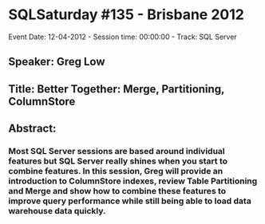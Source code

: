 # SQLSaturday #135 - Brisbane 2012
Event Date: 12-04-2012 - Session time: 00:00:00 - Track: SQL Server
## Speaker: Greg Low
## Title: Better Together: Merge, Partitioning, ColumnStore 
## Abstract:
### Most SQL Server sessions are based around individual features but SQL Server really shines when you start to combine features. In this session, Greg will provide an introduction to ColumnStore indexes, review Table Partitioning and Merge and show how to combine these features to improve query performance while still being able to load data warehouse data quickly.
